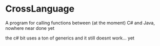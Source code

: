 # CrossLanguage
A program for calling functions between (at the moment) C# and Java, nowhere near done yet

the c# bit uses a ton of generics and it still doesnt work... yet
